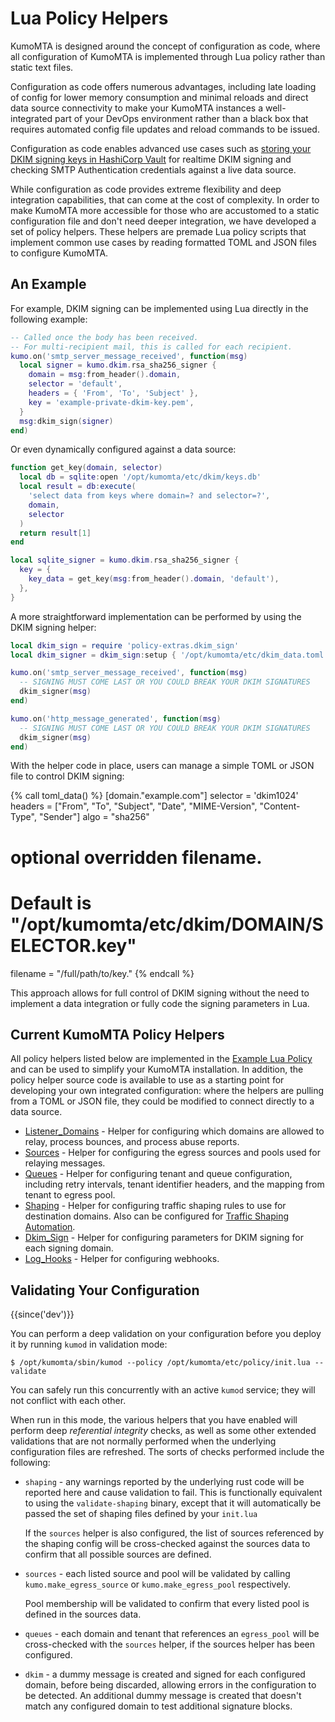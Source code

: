 # Lua Policy Helpers

KumoMTA is designed around the concept of configuration as code, where all configuration of KumoMTA is implemented through Lua policy rather than static text files.

Configuration as code offers numerous advantages, including late loading of config for lower memory consumption and minimal reloads and direct data source connectivity to make your KumoMTA instances a well-integrated part of your DevOps environment rather than a black box that requires automated config file updates and reload commands to be issued.

Configuration as code enables advanced use cases such as [storing your DKIM signing keys in HashiCorp Vault](../policy/hashicorp_vault.md) for realtime DKIM signing and checking SMTP Authentication credentials against a live data source.

While configuration as code provides extreme flexibility and deep integration capabilities, that can come at the cost of complexity. In order to make KumoMTA more accessible for those who are accustomed to a static configuration file and don't need deeper integration, we have developed a set of policy helpers. These helpers are premade Lua policy scripts that implement common use cases by reading formatted TOML and JSON files to configure KumoMTA.

## An Example

For example, DKIM signing can be implemented using Lua directly in the following example:

```lua
-- Called once the body has been received.
-- For multi-recipient mail, this is called for each recipient.
kumo.on('smtp_server_message_received', function(msg)
  local signer = kumo.dkim.rsa_sha256_signer {
    domain = msg:from_header().domain,
    selector = 'default',
    headers = { 'From', 'To', 'Subject' },
    key = 'example-private-dkim-key.pem',
  }
  msg:dkim_sign(signer)
end)
```

Or even dynamically configured against a data source:

```lua
function get_key(domain, selector)
  local db = sqlite:open '/opt/kumomta/etc/dkim/keys.db'
  local result = db:execute(
    'select data from keys where domain=? and selector=?',
    domain,
    selector
  )
  return result[1]
end

local sqlite_signer = kumo.dkim.rsa_sha256_signer {
  key = {
    key_data = get_key(msg:from_header().domain, 'default'),
  },
}
```

A more straightforward implementation can be performed by using the DKIM signing helper:

```lua
local dkim_sign = require 'policy-extras.dkim_sign'
local dkim_signer = dkim_sign:setup { '/opt/kumomta/etc/dkim_data.toml' }

kumo.on('smtp_server_message_received', function(msg)
  -- SIGNING MUST COME LAST OR YOU COULD BREAK YOUR DKIM SIGNATURES
  dkim_signer(msg)
end)

kumo.on('http_message_generated', function(msg)
  -- SIGNING MUST COME LAST OR YOU COULD BREAK YOUR DKIM SIGNATURES
  dkim_signer(msg)
end)
```

With the helper code in place, users can manage a simple TOML or JSON file to control DKIM signing:

{% call toml_data() %}
[domain."example.com"]
selector = 'dkim1024'
headers = ["From", "To", "Subject", "Date", "MIME-Version", "Content-Type", "Sender"]
algo = "sha256"

# optional overridden filename.
# Default is "/opt/kumomta/etc/dkim/DOMAIN/SELECTOR.key"
filename = "/full/path/to/key."
{% endcall %}

This approach allows for full control of DKIM signing without the need to implement a data integration or fully code the signing parameters in Lua.

## Current KumoMTA Policy Helpers

All policy helpers listed below are implemented in the [Example Lua Policy](./example.md) and can be used to simplify your KumoMTA installation. In addition, the policy helper source code is available to use as a starting point for developing your own integrated configuration: where the helpers are pulling from a TOML or JSON file, they could be modified to connect directly to a data source.

* [Listener_Domains](./domains.md#using-the-listener_domainslua-policy-helper) - Helper for configuring which domains are allowed to relay, process bounces, and process abuse reports.
* [Sources](./sendingips.md#using-the-sourceslua-policy-helper) - Helper for configuring the egress sources and pools used for relaying messages.
* [Queues](./queuemanagement.md#using-the-queues-helper) - Helper for configuring tenant and queue configuration, including retry intervals, tenant identifier headers, and the mapping from tenant to egress pool.
* [Shaping](./trafficshaping.md#using-the-shapinglua-helper) - Helper for configuring traffic shaping rules to use for destination domains. Also can be configured for [Traffic Shaping Automation](./trafficshapingautomation.md).
* [Dkim_Sign](./dkim.md#using-the-dkim_signlua-policy-helper) - Helper for configuring parameters for DKIM signing for each signing domain.
* [Log_Hooks](../operation/webhooks.md#using-the-log_hookslua-helper) - Helper for configuring webhooks.

## Validating Your Configuration

{{since('dev')}}

You can perform a deep validation on your configuration before you deploy it by
running `kumod` in validation mode:

```console
$ /opt/kumomta/sbin/kumod --policy /opt/kumomta/etc/policy/init.lua --validate
```

You can safely run this concurrently with an active `kumod` service; they will
not conflict with each other.

When run in this mode, the various helpers that you have enabled will perform
deep *referential integrity* checks, as well as some other extended validations that
are not normally performed when the underlying configuration files are refreshed.
The sorts of checks performed include the following:

   * `shaping` - any warnings reported by the underlying rust code
      will be reported here and cause validation to fail. This is
      functionally equivalent to using the `validate-shaping` binary,
      except that it will automatically be passed the set of shaping
      files defined by your `init.lua`

      If the `sources` helper is also configured, the list of sources
      referenced by the shaping config will be cross-checked against
      the sources data to confirm that all possible sources are defined.

   * `sources` - each listed source and pool will be validated by
      calling `kumo.make_egress_source` or `kumo.make_egress_pool`
      respectively.

      Pool membership will be validated to confirm that every
      listed pool is defined in the sources data.

   * `queues` - each domain and tenant that references an `egress_pool`
      will be cross-checked with the `sources` helper, if the sources
      helper has been configured.

   * `dkim` - a dummy message is created and signed for each configured
      domain, before being discarded, allowing errors in the configuration to
      be detected.  An additional dummy message is created that doesn't match
      any configured domain to test additional signature blocks.
